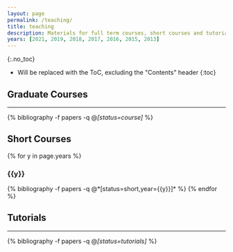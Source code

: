```yaml
---
layout: page
permalink: /teaching/
title: teaching
description: Materials for full term courses, short courses and tutorials that I've taught or created.
years: [2021, 2019, 2018, 2017, 2016, 2015, 2013]
---
```



{:.no_toc}

* Will be replaced with the ToC, excluding the "Contents" header
{:toc}


## Graduate Courses
<hr>


{% bibliography -f papers -q @*[status=course]* %}



## Short Courses



{% for y in page.years %}
  <h3 class="year">{{y}}</h3>
  {% bibliography -f papers -q @*[status=short,year={{y}}]* %}
{% endfor %}





## Tutorials
<hr>

{% bibliography -f papers -q @*[status=tutorials]* %}






